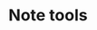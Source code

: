 ---
title: Note tools
description: Some useful tools for notes.
image: 

# Badge style
style:
    background: "#2a9d8f"
    color: "#fff"
---
